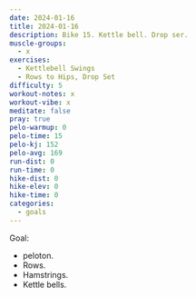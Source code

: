 ```yaml
---
date: 2024-01-16
title: 2024-01-16
description: Bike 15. Kettle bell. Drop ser.
muscle-groups:
  - x
exercises:
  - Kettlebell Swings
  - Rows to Hips, Drop Set
difficulty: 5
workout-notes: x
workout-vibe: x
meditate: false
pray: true
pelo-warmup: 0
pelo-time: 15
pelo-kj: 152
pelo-avg: 169
run-dist: 0
run-time: 0
hike-dist: 0
hike-elev: 0
hike-time: 0
categories:
  - goals
---
```

Goal:
- peloton. 
- Rows. 
- Hamstrings. 
- Kettle bells. 